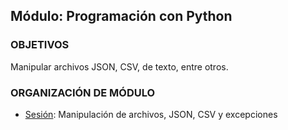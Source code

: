 ## Módulo: Programación con Python

### OBJETIVOS
Manipular archivos JSON, CSV, de texto, entre otros. 


### ORGANIZACIÓN DE MÓDULO

 - [Sesión](Sesion): Manipulación de archivos, JSON, CSV y excepciones
 

